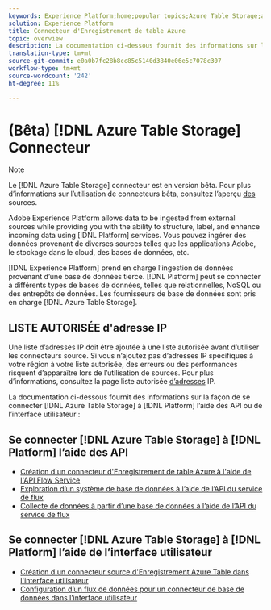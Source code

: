 ```yaml
---
keywords: Experience Platform;home;popular topics;Azure Table Storage;azure table storage;ATS;ats
solution: Experience Platform
title: Connecteur d'Enregistrement de table Azure
topic: overview
description: La documentation ci-dessous fournit des informations sur la façon de connecter Azure Table Enregistrement à Platform à l'aide d'API ou de l'interface utilisateur.
translation-type: tm+mt
source-git-commit: e0a0b7fc28b8cc85c5140d3840e06e5c7078c307
workflow-type: tm+mt
source-wordcount: '242'
ht-degree: 11%

---
```



# (Bêta) [!DNL Azure Table Storage] Connecteur

>[!NOTE]
>
>Le [!DNL Azure Table Storage] connecteur est en version bêta. Pour plus d’informations sur l’utilisation de connecteurs bêta, consultez l’aperçu [des](../../home.md#terms-and-conditions) sources.

Adobe Experience Platform allows data to be ingested from external sources while providing you with the ability to structure, label, and enhance incoming data using [!DNL Platform] services. Vous pouvez ingérer des données provenant de diverses sources telles que les applications Adobe, le stockage dans le cloud, des bases de données, etc.

[!DNL Experience Platform] prend en charge l’ingestion de données provenant d’une base de données tierce. [!DNL Platform] peut se connecter à différents types de bases de données, telles que relationnelles, NoSQL ou des entrepôts de données. Les fournisseurs de base de données sont pris en charge [!DNL Azure Table Storage].

## LISTE AUTORISÉE d&#39;adresse IP

Une liste d’adresses IP doit être ajoutée à une liste autorisée avant d’utiliser les connecteurs source. Si vous n’ajoutez pas d’adresses IP spécifiques à votre région à votre liste autorisée, des erreurs ou des performances risquent d’apparaître lors de l’utilisation de sources. Pour plus d’informations, consultez la page liste autorisée [d’adresses](../../ip-address-allow-list.md) IP.

La documentation ci-dessous fournit des informations sur la façon de se connecter [!DNL Azure Table Storage] à [!DNL Platform] l’aide des API ou de l’interface utilisateur :

## Se connecter [!DNL Azure Table Storage] à [!DNL Platform] l’aide des API

- [Création d&#39;un connecteur d&#39;Enregistrement de table Azure à l&#39;aide de l&#39;API Flow Service](../../tutorials/api/create/databases/ats.md)
- [Exploration d’un système de base de données à l’aide de l’API du service de flux](../../tutorials/api/explore/database-nosql.md)
- [Collecte de données à partir d’une base de données à l’aide de l’API du service de flux](../../tutorials/api/collect/database-nosql.md)

## Se connecter [!DNL Azure Table Storage] à [!DNL Platform] l’aide de l’interface utilisateur

- [Création d&#39;un connecteur source d&#39;Enregistrement Azure Table dans l&#39;interface utilisateur](../../tutorials/ui/create/databases/ats.md)
- [Configuration d’un flux de données pour un connecteur de base de données dans l’interface utilisateur](../../tutorials/ui/dataflow/databases.md)